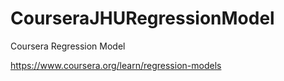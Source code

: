 # CourseraJHURegressionModel
Coursera Regression Model

https://www.coursera.org/learn/regression-models
